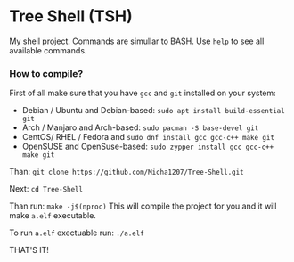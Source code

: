 # Tree Shell (TSH)

My shell project. Commands are simullar to BASH.
Use `help` to see all available commands.

### How to compile?
First of all make sure that you have `gcc` and `git` installed on your system:
  - Debian / Ubuntu and Debian-based:
      `sudo apt install build-essential git`
  - Arch / Manjaro and Arch-based:
    `sudo pacman -S base-devel git`
  - CentOS/ RHEL / Fedora and 
    `sudo dnf install gcc gcc-c++ make git`
  - OpenSUSE and OpenSuse-based:
    `sudo zypper install gcc gcc-c++ make git`

Than: `git clone https://github.com/Micha1207/Tree-Shell.git`

Next: `cd Tree-Shell` 

Than run: `make -j$(nproc)`
This will compile the project for you and it will make `a.elf` executable.

To run `a.elf` exectuable run: 
   `./a.elf`

THAT'S IT!
